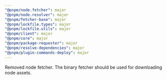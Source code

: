 ```yaml
---
"@pnpm/node.fetcher": major
"@pnpm/node.resolver": major
"@pnpm/fetcher-base": major
"@pnpm/lockfile.types": major
"@pnpm/lockfile.utils": major
"@pnpm/client": major
"@pnpm/core": major
"@pnpm/package-requester": major
"@pnpm/resolve-dependencies": major
"@pnpm/plugin-commands-deploy": major
---
```


Removed node fetcher. The binary fetcher should be used for downloading node assets.
